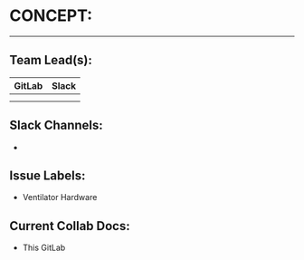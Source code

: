 # CONCEPT:
---
## Team Lead(s):
|GitLab|Slack|
|---|---|
| | |
| | |

## Slack Channels:
-

## Issue Labels:
- Ventilator Hardware

## Current Collab Docs:
- This GitLab
